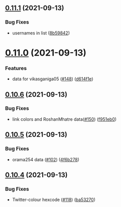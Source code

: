 ## [0.11.1](https://github.com/EddieHubCommunity/LinkFree/compare/v0.11.0...v0.11.1) (2021-09-13)


### Bug Fixes

* usernames in list ([8b59842](https://github.com/EddieHubCommunity/LinkFree/commit/8b598429257f1601870b604ce14a998c46e4e20d))



# [0.11.0](https://github.com/EddieHubCommunity/LinkFree/compare/v0.10.6...v0.11.0) (2021-09-13)


### Features

* data for vikasganiga05 ([#148](https://github.com/EddieHubCommunity/LinkFree/issues/148)) ([d614f1e](https://github.com/EddieHubCommunity/LinkFree/commit/d614f1e8da58df1a468531820b3cf70be1231ace))



## [0.10.6](https://github.com/EddieHubCommunity/LinkFree/compare/v0.10.5...v0.10.6) (2021-09-13)


### Bug Fixes

* link colors and RoshanMhatre data([#150](https://github.com/EddieHubCommunity/LinkFree/issues/150)) ([f951eb0](https://github.com/EddieHubCommunity/LinkFree/commit/f951eb0315713a13fb8aa428efae7e234612ebcb))



## [0.10.5](https://github.com/EddieHubCommunity/LinkFree/compare/v0.10.4...v0.10.5) (2021-09-13)


### Bug Fixes

* orama254 data ([#102](https://github.com/EddieHubCommunity/LinkFree/issues/102)) ([4f6b278](https://github.com/EddieHubCommunity/LinkFree/commit/4f6b278b46c8f6bef3e2e83bfcd88ca68cfdd70c))



## [0.10.4](https://github.com/EddieHubCommunity/LinkFree/compare/v0.10.3...v0.10.4) (2021-09-13)


### Bug Fixes

* Twitter-colour hexcode ([#118](https://github.com/EddieHubCommunity/LinkFree/issues/118)) ([ba53270](https://github.com/EddieHubCommunity/LinkFree/commit/ba53270862948bef498e9d99ca67478a0ce86434))



